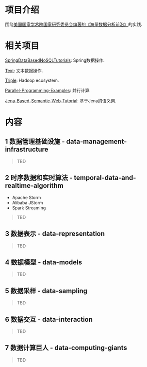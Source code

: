 # 项目介绍

围绕[美国国家学术院国家研究委员会编著的《海量数据分析前沿》](https://www.amazon.cn/gp/product/B00X52U9P6/ref=oh_aui_detailpage_o09_s00?ie=UTF8&psc=1)的实践.


# 相关项目

[SpringDataBasedNoSQLTutorials](https://github.com/zhoujiagen/SpringDataBasedNoSQLTutorials): Spring数据操作.


[Text](https://github.com/zhoujiagen/Text): 文本数据操作.


[Triple](https://github.com/zhoujiagen/Triple): Hadoop ecosystem.


[Parallel-Programming-Examples](https://github.com/zhoujiagen/Parallel-Programming-Examples): 并行计算.


[Jena-Based-Semantic-Web-Tutorial](https://github.com/zhoujiagen/Jena-Based-Semantic-Web-Tutorial): 基于Jena的语义网.


# 内容


## 1 数据管理基础设施 - data-management-infrastructure

> TBD

## 2 时序数据和实时算法 - temporal-data-and-realtime-algorithm
+ Apache Storm
+ Alibaba JStorm
+ Spark Streaming

> TBD

## 3 数据表示 - data-representation

> TBD

## 4 数据模型 - data-models

> TBD

## 5 数据采样 - data-sampling

> TBD

## 6 数据交互 - data-interaction

> TBD

## 7 数据计算巨人 - data-computing-giants

> TBD
